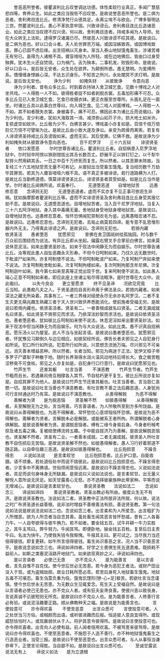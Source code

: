<!-- { "loadSidebar": true } -->
　　誉恶恶所誉者。彼瞿波利比丘叹誉调达功德。体性柔软行业真正。多闻广慧慈悲四等。育养众生。如此之类应当毁呰不应叹誉。是故说誉恶恶所誉也。是二俱为恶者。舍利弗目连比丘。修清净梵行众德具足。永离尘埃不与欲会。广博多智明达三世。然瞿波利比丘。愚心不革执意牢固。兴致诽谤云。舍利弗目连比丘造诸恶业。如此之类应当叹德不应兴谤。何以故。舍利弗目连者。持戒多闻为人导师。处在大众转无上法轮。逮得罗汉诸漏已尽。然彼恶人兴致诽谤不叹其德。是故说曰。是二俱为恶也。好以口会斗者。夫人处世罪苦万端。或因淫嫉致吝。或因博戏致恚。罪心已固不虑后缘。出言招祸以灭身本。渐当入泰山地狱饿鬼畜生。涉诸苦难无有穷已。虽得为人诸根不具。聋盲喑哑为人所轻。或在边地佛后。皆由口过身受殃罪。犹木生火还自焚烧。口为祸门。舌为殃本。二事机发。败毁形命。是故说。好以口会斗。是后皆无安者。众生处在欲界。为颠倒所惑。愚无慧明。为爱缚所系。憍慢缠身悭嫉心深。不达五识身乐。不知苦之所兴。永处闇冥不求灯明。是故说。是后皆无安也。
　　诤为少利　　如掩失财　　从彼致诤
　　令意向恶
　　诤为少利者。昔有众多比丘。时到着衣持钵入舍卫城乞食。见数十博戏之人对坐共戏。一人得胜一人不如。彼得胜者捉不如者剥脱衣裳。五毒加形痛不可忍。众多比丘见已入舍卫城乞食。乞食已收摄衣钵。更正衣服至世尊所。头面礼足在一面坐。时诸比丘具以此事白世尊曰。向入城乞食。见二戏人对面博戏。一人得胜一人不如。其不如者既失衣裳。身被毒手。痛不可忍。佛因此本为诸比丘而说偈曰。诤为少利也。言少利者。犹如大海取其一渧。减须弥山如芥子许。损大地土如米许。复损虚空如蚊许。比丘极为少不。白佛言甚少。博戏虽小亦复如是。百倍千倍万倍巨亿万倍不可譬喻为比。是故比丘由小致大遂及诤讼。亲变为疏骨肉离索。若复有人诽谤贤圣持戒比丘及谤毁如来。虚而无实。其后受罪。亿佛不救。是故说诤为少利如掩失财从彼致诤令意向恶也。
　　百千尼罗浮　　三十六五狱
　　诽谤贤圣者　　依口发愿恶
　　尔时世尊告诸比丘。瞿波利比丘者。自招祸患入尼罗浮地狱中。尔时狱卒阿傍以铁刚钳拔出其舌长数百丈。舒展平正以铁钉钉之。以千犁牛犁铧火然用耕其舌。一日之中百千万终死而复生。所以然者。以其恶罪未除故。当复经三十六五地狱受苦无量不可称记。从彼狱出当受畜生饿鬼。复当经历数千万劫毕其罪苦。若其为人聋盲喑哑六根不具。语不真正多被诽谤。若行道路横为人打。是故比丘当勤修道德。慎莫诽谤贤圣比丘。诽谤贤圣者其受如是。如是比丘当作是学。尔时诸比丘闻佛所说。欢喜奉行。
　　无道堕恶道　　自增地狱苦
　　远愚修忍意　　念谛则无犯
　　无道堕恶道者。虚而不实亦复不见正事可依诳生非祸。犹如旃摩那者瞿波利比丘等。虚而不实诽谤贤圣及舍利弗目连比丘身受其报亿劫不息。是故说曰。无道堕恶道也。自增地狱苦者。当入百千尼罗浮地狱。当复入三十六五阿浮地狱。身入其中毒痛无量。舍地狱身受地狱身增地狱苦。是故说曰。自增地狱苦也。远愚修忍意者。恒怀恐惧闻犯禁制衣毛为竖。远离愚暗忍诸不忍。是故说曰。远愚修忍意也。念谛则无犯者。去垢止病莫若四谛。能专意不乱思惟形器内外无主。乃得离此诽谤之声。是故说曰。念谛则无犯也。
　　若猗内藏　　依贤圣活　　愚者堕恶
　　犹愿邪见
　　昔佛在舍卫国祇树给孤独园。时与数千万众前后围绕而为说法。有异比丘即从坐起。偏露右臂叉手合掌前白佛言。如来莫说休息泥洹。如来出要贤圣妙法。如来于现法中闲静无为而自娱乐。尔时世尊告诸比丘。汝等观此愚人自坠恶趣永灭形寿。不但今日呵制如来。乃往久远无数世时。于毗波尸如来所。亦复呵制使不说法。不但呵制毗波尸如来。乃复呵制尸弃如来使不说法。次复呵制毗舍毗如来。次复呵制拘楼如来。复次呵制拘那含牟尼佛。次复呵制迦叶如来。我今第七如来至真等正觉出现于世。复来呵制使不说法。如此愚人端心正意不呵制如来者。即应此座上坐诸尘垢尽得法眼净。是时世尊在大众中。说此偈曰。
　　以失今良会　　更立誓愿求
　　终不见圣谛　　况欲见究竟
　　比丘当知。此愚痴凡夫之人。于贤圣道捡自丧形命离于佛法圣众。若猗内藏者。如来深法之藏无所染着。其事有三。一者三界缘对结使永尽无余亦名阿罗汉。二者不复生灭更无萌兆趣生熟藏三者于天人世兴致供养悉能消化。使前施者受福无穷。是故说曰若倚内藏也。依贤圣活者。贤圣有二。一者善根成就名曰贤圣。二者无漏成就名曰贤圣。如此贤圣不猗邪见而求活。乃依深法妙智而求活也。是故说曰依贤圣活也。愚者堕恶者。犹如彼比丘呵制如来使不说法。休息泥洹如来出要贤圣妙法。如来于现法中但当闲静无为而自娱乐。何为与大众说法。如此比类。愚不识真自招祸恶。愿乐汤火以为屋室。此人不当与坐起言语。是故说曰愚者堕恶也。犹愿邪见者。怀犹豫见习颠倒久与边见相应。如彼契经所说。佛告长者夫邪见之人自犯身行如所说。犯口所行如所说。犯意所行如所说。兴意想念流驰万端。尽兴邪见不可亲近。消灭善本增益恶种。所以然者。长者当知。邪见为病迷于正法。犹伊叉桓子帝多罗子尸婆犁子种散于地。随时长养渐得水润火温风动地持后得长大。食之极苦粗涩秽臭不可食啖。邪见之人亦复如是。自犯身行口行意行。是故说曰犹愿邪见也。
　　竹芦生节　　还害其躯　　吐言当善
　　不演恶教
　　竹芦生节者。竹芦生节粗而且长。若遇暴风倚互相撑各入其节。节自枯朽更不复生。彼比丘所说亦复如是。自招其罪不为他人。是故说曰竹芦生节还害其躯也。吐言当善者。言当慈仁哀愍一切。是故说曰吐言当善也不演恶教者。有吐言教不善之法后趣恶道。人身犹尚可行言辩通达时乃有耳。是故说曰不演恶教也。
　　从善得解脱　　为恶不得解
　　善解者为贤　　是为脱恶恼
　　贤圣解不然　　如彼愚得解
　　从善得解脱者。夫至解脱无为之处。言当用善。巧言善语者。为人所敬所至到方多所饶益。是故说曰从善得解脱也。为恶不得解者。常怀愁忧心意烦恼恒怀恐惧。是故说为恶不得解也。善解者为贤者。言解脱未必是解脱。或能被系王者所拘。所谓解脱者心身俱解脱。是故说善解者为贤。是谓脱恶恼者。缚有二缘今身易后身。今身者桁械考掠及诸五毒之痛。复被结使缚流转五趣。于中能自拔济乃为善解。是故说解脱恶恼也。贤圣解不然者。贤圣有二业。一者善本成就。二者无漏成就。彼贤圣人所吐言教不自伤损后无苦恼。是故说贤圣解不然也。如彼愚得解者。愚人习行好着邪道不随正路。以自牵往趣三恶道。是故说如彼愚得解也。
　　比丘抱损意　　不躁言得忠
　　义说如法说　　是言柔软甘
　　比丘抱损意者。比丘护口意。自能收摄。语不烦重。若处道俗处中而说不娆彼此。是故说曰比丘抱损意也。不躁言得忠者。少言多中不离佛语。世俗烦闹意恒远离。是故说曰不躁言得忠也。义说如法说者。具足而说句身味身无所缺漏。是故说曰义说如法说也。是言柔软甘。出无量义解悦人意所说无厌足。如天甘露善心无怒。亦不选择彼豪族种此卑家种。平等而说无增减心。是故说曰是言柔软甘也。
　　善说贤圣教　　法说如法二
　　念说如念三　　谛说如谛四
　　善说贤圣教者。贤圣出教必有所由。接度众生无不有济。是故说贤圣教也。法说如法二者。贤圣教中正法所居非法所居。何以故。说法之时广布贤圣道长益善根。说非法时增益不善根善法有损。善说贤圣教。第一句法说如法说是故说法说如法二也。念说如念三者。出言柔和为人所爱念。出言粗犷为人所憎恶。欲为人所念者当自念其善。虽处畜生闻其恶言皆怀愁戚。昔有二人各畜力牛。一人自夸欲得与彼牛捔力。若不如者。要金钱五百。试牛并耕一牛力实胜之。其牛主骂曰。弊牛努力。牛闻其骂。即便卧地。输金钱五百枚。复至后日主责牛曰。名汝为快牛。乃使我失钱令我惭愧。牛报其主曰。更可试之。当尽我力当还倍得彼钱。即复更耕。如牛所言倍得彼钱。畜生尚识善恶之言。况人当不识善恶言乎。是故说念说如念三也。谛说如谛四者。好学之士畏惧生死五道患难。既损耗不益前人。如斯之类塞泥洹路开地狱门。如来欲现真妙之义。谛说如谛四也。
　　是以言语者　　必使己无患
　　亦不克众人　　是为能善言
　　是以言语者。言先自惟不自克伐。使今世后世必无苦患。若今身为恶犯王者法。或财产田业没入于宫。或为盗贼劫掠。居业日耗所愿必乖。若至后身死入地狱畜生饿鬼。地狱五毒不可堪忍。畜生刍蒿负重为役。饿鬼饥馑形[戀-心+足]极苦。若欲吐言当念谨慎。使今世后世永无苦患。为无数众生见辄爱念。死生天上受福自然。是故说曰是以言语者必使己无患也。亦不克众人者。或有狂夫妄谗良善。使彼兴恚以致丧身。言说真诚不讥彼短则无所克。是故说曰亦不克众人也。是为能善言者。人修善行言必有验。或说泥洹趣要正路。顺从佛教种天之福。是故说是为能善言也。
　　言使投意可　　亦令得欢喜
　　不使至恶意　　出言众悉可
　　言使投意可者。人之处世当习方俗。或相颜而出语。或听彼进趣而后报。恒适彼人意良宜得所。或现威怒怯怕时人。或现羸弱伏从于人。将护其意令彼得所。是故说曰言使投意可也。亦令得欢喜者。出言向人必使有益。前人闻者倍用欢喜。不被骂詈来彼骂辱。是故说曰亦令得欢喜也。不使至恶意者。不施怨于人造不善行。亦不种地狱饿鬼畜生之行造恶业者。当受三报。是故说曰不使至恶意也。出言众悉可者。与人从事恒当谦恭卑下。正使言论得胜。当自鄙不如。是故说曰出言众悉可也。
　　至诚甘露说　　说法无有上
　　谛说义如法　　是为立道根
